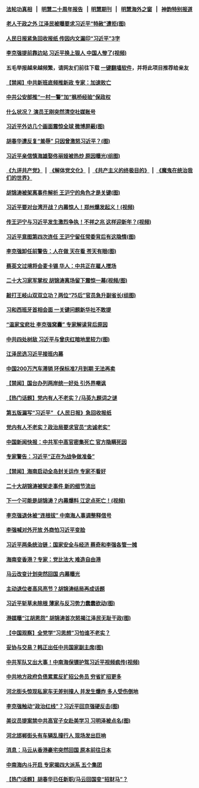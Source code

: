 #### [法轮功真相](https://github.com/gfw-breaker/truth/blob/master/README.md?t=0) &nbsp;&nbsp;|&nbsp;&nbsp; [明慧二十周年报告](https://github.com/gfw-breaker/mh-reports/blob/master/README.md?t=0) &nbsp;&nbsp;|&nbsp;&nbsp;[明慧期刊](https://github.com/gfw-breaker/mh-qikan) &nbsp;&nbsp;|&nbsp;&nbsp; [明慧海外之窗](https://github.com/gfw-breaker/mh-news/blob/master/README.md?t=0) &nbsp;&nbsp;|&nbsp;&nbsp; [神韵特别报道](https://github.com/gfw-breaker/mh-news/blob/master/shenyun.md?t=0)
#### [ 老人干政之外 江泽民被曝要求习近平“特赦”遭拒(图)](https://github.com/gfw-breaker/banned-news1/blob/master/pages/p2/1023019.md)
#### [ 人民日报紧急回收报纸 传因内文漏印“习近平”3字](https://github.com/gfw-breaker/banned-news1/blob/master/pages/prog204/a103680375.md)
#### [ 李克强提前靠边站 习近平换上狠人 中国人惨了(视频)](https://github.com/gfw-breaker/banned-news1/blob/master/pages/p2/1025241.md)
#### 五毛举报越来越频繁，请网友们前往下载 [一键翻墙软件](https://github.com/gfw-breaker/ssr-accounts)，并将此项目推荐给亲友
#### [ 【禁闻】中共新班底频推新政 专家：加速败亡](https://github.com/gfw-breaker/banned-news1/blob/master/pages/prog204/a103680406.md)
#### [ 中共公安部推“一村一警”加“枫桥经验”保政权](https://github.com/gfw-breaker/banned-news1/blob/master/pages/prog204/a103680391.md)
#### [ 什么状况？ 演员王刚突然清空社媒账号](https://github.com/gfw-breaker/banned-news1/blob/master/pages/prog204/a103680546.md)
#### [ 习近平外访几个画面震惊全球 微博屏蔽(图)](https://github.com/gfw-breaker/banned-news1/blob/master/pages/p2/1021963.md)
#### [ 胡春华遭反复“羞辱” 只因曾激怒习近平？(图)](https://github.com/gfw-breaker/banned-news1/blob/master/pages/p2/1027892.md)
#### [ 习近平亲信慎海雄娶佟丽娅被热炒 原因曝光(组图)](https://github.com/gfw-breaker/banned-news1/blob/master/pages/p2/994522.md)
#### [《九评共产党》](https://github.com/begood0513/9ping.md/blob/master/README.md) &nbsp;|&nbsp; [《解体党文化》](../../../../jtdwh.md/blob/master/README.md)  &nbsp;|&nbsp; [《共产主义的终极目的》](../../../../gczydzjmd.md/blob/master/README.md) &nbsp;|&nbsp; [《魔鬼在统治我们的世界》](../../../../mgztzwmdsj.md/blob/master/README.md) 
#### [ 胡锦涛被架离事件解析 王沪宁的角色才是关键(图)](https://github.com/gfw-breaker/banned-news1/blob/master/pages/p2/1023952.md)
#### [ 习近平要对台湾开战？内幕惊人！郑州爆发起义！(视频)](https://github.com/gfw-breaker/banned-news1/blob/master/pages/p2/1022490.md)
#### [ 传王沪宁与习近平发生激烈争执！不祥之兆 这样迎新年？(视频)](https://github.com/gfw-breaker/banned-news1/blob/master/pages/p2/1027037.md)
#### [ 习近平意图第四次连任 王沪宁留任常委背后有这隐情(图)](https://github.com/gfw-breaker/banned-news1/blob/master/pages/p2/1027505.md)
#### [ 李克强卸任前警告：人在做 天在看 苍天有眼(图)](https://github.com/gfw-breaker/banned-news1/blob/master/pages/p2/1030341.md)
#### [ 蔡英文过境将会麦卡锡 华人：中共正在雇人搅场](https://github.com/gfw-breaker/banned-news1/blob/master/pages/prog204/a103680466.md)
#### [ 二十大习家军掌权 胡锦涛离场留下震惊一幕(视频/图)](https://github.com/gfw-breaker/banned-news1/blob/master/pages/p2/1019822.md)
#### [ 敲打王岐山双双立功？两位“75后”官员急升副省长(组图)](https://github.com/gfw-breaker/banned-news1/blob/master/pages/p2/1027527.md)
#### [ 习和西班牙首相会面 一关键问题新华社不敢提](https://github.com/gfw-breaker/banned-news1/blob/master/pages/nsc413/n13962806.md)
#### [ “温家宝悲壮 李克强窝囊” 专家解读背后原因](https://github.com/gfw-breaker/banned-news1/blob/master/pages/prog204/a103667169.md)
#### [ 中共四处树敌 习近平与曾庆红暗地里较力(图)](https://github.com/gfw-breaker/banned-news1/blob/master/pages/p2/997467.md)
#### [ 江泽民选习近平接班内幕](https://github.com/gfw-breaker/banned-news1/blob/master/pages/prog204/a103589771.md)
#### [ 中国200万汽车滞销 环保标准7月到期 无法再卖](https://github.com/gfw-breaker/banned-news1/blob/master/pages/prog204/a103680457.md)
#### [ 【禁闻】国台办列两岸统一好处 引外界嘲讽](https://github.com/gfw-breaker/banned-news1/blob/master/pages/prog204/a103680422.md)
#### [ 【热门话题】党内有人不老实？/马英九题词之谜](https://github.com/gfw-breaker/banned-news1/blob/master/pages/prog204/a103680211.md)
#### [ 第五版漏写“习近平” 《人民日报》急回收报纸](https://github.com/gfw-breaker/banned-news1/blob/master/pages/nsc413/n13962463.md)
#### [ 党内有人不老实？政治局要求官员“忠诚老实”](https://github.com/gfw-breaker/banned-news1/blob/master/pages/prog204/a103680198.md)
#### [ 中国新闻快报：中共军中高官密集死亡 官方隐瞒死因](https://github.com/gfw-breaker/banned-news1/blob/master/pages/prog204/a103641770.md)
#### [ 专家警告：习近平“正在为战争做准备”](https://github.com/gfw-breaker/banned-news1/blob/master/pages/prog204/a103680127.md)
#### [ 【禁闻】海南启动全岛封关运作 专家不看好](https://github.com/gfw-breaker/banned-news1/blob/master/pages/prog204/a103680405.md)
#### [ 二十大胡锦涛被架走事件 新的细节流出](https://github.com/gfw-breaker/banned-news1/blob/master/pages/prog204/a103571309.md)
#### [ 下一个可能是胡锦涛？内幕爆料 江定点死亡！(视频)](https://github.com/gfw-breaker/banned-news1/blob/master/pages/p2/1023128.md)
#### [ 李克强退休被“连根拔” 中南海人事调整释信号](https://github.com/gfw-breaker/banned-news1/blob/master/pages/prog204/a103674475.md)
#### [ 李强喊对外开放 外商怕习近平变脸](https://github.com/gfw-breaker/banned-news1/blob/master/pages/prog204/a103680248.md)
#### [ 习近平两条统治链：国家安全与经济 蔡奇和李强各管一摊](https://github.com/gfw-breaker/banned-news1/blob/master/pages/soh5/709355.md)
#### [ 海南变香港？专家：党比法大 难造自由港](https://github.com/gfw-breaker/banned-news1/blob/master/pages/nsc413/n13962292.md)
#### [ 马云改变计划突然回国 内幕曝光](https://github.com/gfw-breaker/banned-news1/blob/master/pages/soh5/709301.md)
#### [ 主动退位者高风亮节？胡锦涛结局再成话题](https://github.com/gfw-breaker/banned-news1/blob/master/pages/prog204/a103670077.md)
#### [ 习近平斩草未除根 薄家与反习势力蠢蠢欲动(图)](https://github.com/gfw-breaker/banned-news1/blob/master/pages/p2/998152.md)
#### [ 港媒曝“江胡恩怨” 胡锦涛首次怒揭江泽民无耻干政(图)](https://github.com/gfw-breaker/banned-news1/blob/master/pages/p2/1022968.md)
#### [ 【中国观察】全党学“习思想”习怕谁不老实？](https://github.com/gfw-breaker/banned-news1/blob/master/pages/nsc413/n13962733.md)
#### [ 妥协与交易？韩正出任中共国家副主席(图)](https://github.com/gfw-breaker/banned-news1/blob/master/pages/p2/1030747.md)
#### [ 中共军队又出大事！中南海保镖护驾习近平视频疯传(视频)](https://github.com/gfw-breaker/banned-news1/blob/master/pages/p2/1028718.md)
#### [ 中共地方政府负债累累反扩招公务员 穷省扩招更多](https://github.com/gfw-breaker/banned-news1/blob/master/pages/prog204/a103680349.md)
#### [ 河北街头惊现私家车无差别撞人 并发生爆炸 多人受伤倒地](https://github.com/gfw-breaker/banned-news1/blob/master/pages/soh5/709373.md)
#### [ 李克强触动“政治红线”？习近平回京强硬反击(图)](https://github.com/gfw-breaker/banned-news1/blob/master/pages/p2/1022299.md)
#### [ 美议员提案禁中共高官子女赴美学习 习明泽被点名(图)](https://github.com/gfw-breaker/banned-news1/blob/master/pages/p2/998278.md)
#### [ 河北邯郸街头有车辆乱撞行人 现场发出巨响](https://github.com/gfw-breaker/banned-news1/blob/master/pages/nsc413/n13962742.md)
#### [ 消息：马云从香港豪宅突然回国 原本前往日本](https://github.com/gfw-breaker/banned-news1/blob/master/pages/prog204/a103679959.md)
#### [ 中南海内斗开启 专家揭四大派系 五个集团](https://github.com/gfw-breaker/banned-news1/blob/master/pages/prog204/a103636555.md)
#### [ 【热门话题】胡春华已任新职/马云回国变“招财马”？](https://github.com/gfw-breaker/banned-news1/blob/master/pages/prog204/a103678800.md)
